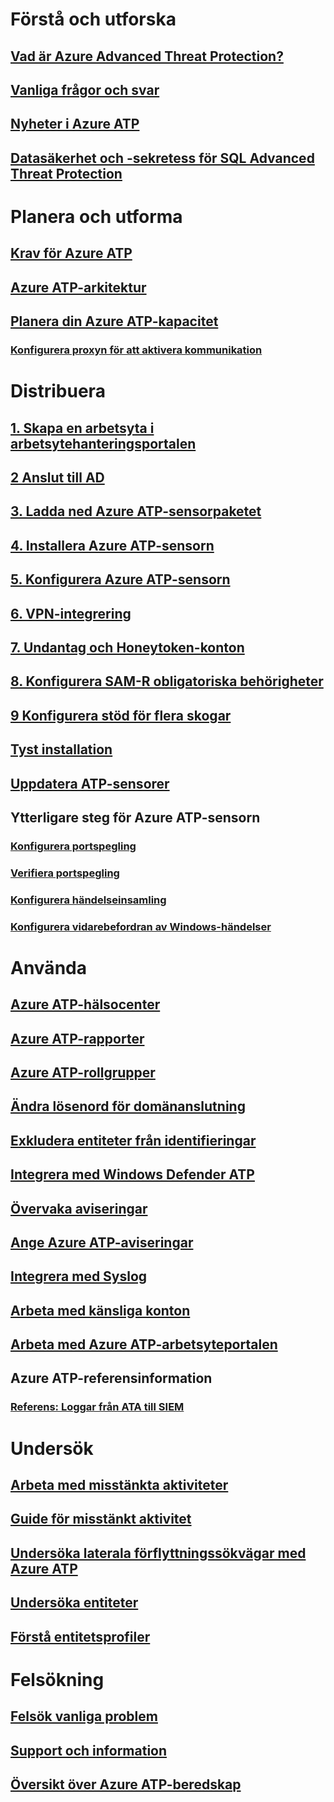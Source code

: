 # Förstå och utforska
## [Vad är Azure Advanced Threat Protection?](what-is-atp.md)
## [Vanliga frågor och svar](atp-technical-faq.md)
## [Nyheter i Azure ATP](atp-whats-new.md)
## [Datasäkerhet och -sekretess för SQL Advanced Threat Protection](atp-privacy-compliance.md)
# Planera och utforma
## [Krav för Azure ATP](atp-prerequisites.md)
## [Azure ATP-arkitektur](atp-architecture.md)
## [Planera din Azure ATP-kapacitet](atp-capacity-planning.md)
### [Konfigurera proxyn för att aktivera kommunikation](configure-proxy.md)
# Distribuera
## [1. Skapa en arbetsyta i arbetsytehanteringsportalen](install-atp-step1.md)
## [2 Anslut till AD](install-atp-step2.md)
## [3. Ladda ned Azure ATP-sensorpaketet](install-atp-step3.md)
## [4. Installera Azure ATP-sensorn](install-atp-step4.md)
## [5. Konfigurera Azure ATP-sensorn](install-atp-step5.md)
## [6. VPN-integrering](install-atp-step6-vpn.md)
## [7. Undantag och Honeytoken-konton](install-atp-step7.md)
## [8. Konfigurera SAM-R obligatoriska behörigheter](install-atp-step8-samr.md)
## [9 Konfigurera stöd för flera skogar](atp-multi-forest.md)
## [Tyst installation](ATP-silent-installation.md)
## [Uppdatera ATP-sensorer](sensor-update.md)
## Ytterligare steg för Azure ATP-sensorn
### [Konfigurera portspegling](configure-port-mirroring.md)
### [Verifiera portspegling](validate-port-mirroring.md)
### [Konfigurera händelseinsamling](configure-event-collection.md)
### [Konfigurera vidarebefordran av Windows-händelser](configure-event-forwarding.md)
# Använda
## [Azure ATP-hälsocenter](atp-health-center.md)
## [Azure ATP-rapporter](reports.md)
## [Azure ATP-rollgrupper](atp-role-groups.md)
## [Ändra lösenord för domänanslutning](modifying-atp-config-dcpassword.md)
## [Exkludera entiteter från identifieringar](excluding-entities-from-detections.md)
## [Integrera med Windows Defender ATP](integrate-wd-atp.md)
## [Övervaka aviseringar](monitoring-alerts.md)
## [Ange Azure ATP-aviseringar](notifications.md)
## [Integrera med Syslog](setting-syslog.md)
## [Arbeta med känsliga konton](sensitive-accounts.md)
## [Arbeta med Azure ATP-arbetsyteportalen](workspace-portal.md)
## Azure ATP-referensinformation
### [Referens: Loggar från ATA till SIEM](cef-format-sa.md)
# Undersök
## [Arbeta med misstänkta aktiviteter](working-with-suspicious-activities.md)
## [Guide för misstänkt aktivitet](suspicious-activity-guide.md)
## [Undersöka laterala förflyttningssökvägar med Azure ATP](use-case-lateral-movement-path.md)
## [Undersöka entiteter](investigate-entity.md)
## [Förstå entitetsprofiler](entity-profiles.md)
# Felsökning
## [Felsök vanliga problem](troubleshooting-atp-known-issues.md)
## [Support och information](atp-support.md)
## [Översikt över Azure ATP-beredskap](atp-resources.md)